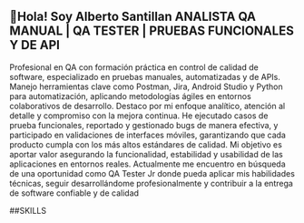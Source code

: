 ## 👋Hola! Soy Alberto Santillan ANALISTA QA MANUAL | QA TESTER | PRUEBAS FUNCIONALES Y DE API
<!--
-->

Profesional en QA con formación práctica en control de calidad de software, especializado en pruebas manuales, automatizadas y de APIs. Manejo herramientas clave como Postman, Jira, Android Studio y Python para automatización, aplicando metodologías ágiles en entornos colaborativos de desarrollo. Destaco por mi enfoque analítico, atención al detalle y compromiso con la mejora continua. He ejecutado casos de prueba funcionales, reportado y gestionado bugs de manera efectiva, y participado en validaciones de interfaces móviles, garantizando que cada producto cumpla con los más altos estándares de calidad. Mi objetivo es aportar valor asegurando la funcionalidad, estabilidad y usabilidad de las aplicaciones en entornos reales. Actualmente me encuentro en búsqueda de una oportunidad como QA Tester Jr donde pueda aplicar mis habilidades técnicas, seguir desarrollándome profesionalmente y contribuir a la entrega de software confiable y de calidad

##SKILLS 
